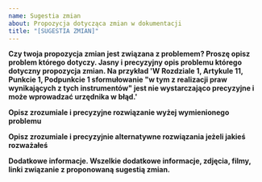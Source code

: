 ```yaml
---
name: Sugestia zmian
about: Propozycja dotycząca zmian w dokumentacji
title: "[SUGESTIA ZMIAN]"
---
```

**Czy twoja propozycja zmian jest związana z problemem? Proszę opisz problem którego dotyczy. Jasny i precyzyjny opis problemu którego dotyczny propozycja zmian. Na przykład 'W Rozdziale 1, Artykule 11, Punkcie 1, Podpunkcie 1 sformułowanie "w tym z realizacji praw wynikających z tych instrumentów" jest nie wystarczająco precyzyjne i może wprowadzać urzędnika w błąd.'**

**Opisz zrozumiale i precyzyjne rozwiązanie wyżej wymienionego problemu**

**Opisz zrozumiale i precyzyjnie alternatywne rozwiązania jeżeli jakieś rozważałeś**

**Dodatkowe informacje. Wszelkie dodatkowe informacje, zdjęcia, filmy, linki związanie z proponowaną sugestią zmian.**

